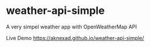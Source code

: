 # weather-api-simple
A very simpel weather app with OpenWeatherMap API


Live Demo https://aknexad.github.io/weather-api-simple/
